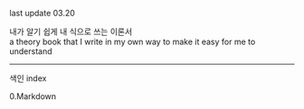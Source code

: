 last update 03.20

내가 알기 쉽게 내 식으로 쓰는 이론서<br>
a theory book that I write in my own way to make it easy for me to understand

* * *

색인
index

0.Markdown
